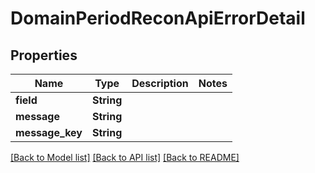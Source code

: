 # DomainPeriodReconApiErrorDetail

## Properties

Name | Type | Description | Notes
------------ | ------------- | ------------- | -------------
**field** | **String** |  |
**message** | **String** |  |
**message_key** | **String** |  |

[[Back to Model list]](../README.md#documentation-for-models) [[Back to API list]](../README.md#documentation-for-api-endpoints) [[Back to README]](../README.md)
